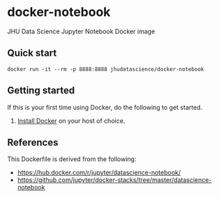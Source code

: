 # docker-notebook
JHU Data Science Jupyter Notebook Docker image

## Quick start

```
docker run -it --rm -p 8888:8888 jhudatascience/docker-notebook
```

## Getting started

If this is your first time using Docker, do the following to get started.

1. [Install Docker](https://docs.docker.com/installation/) on your host of choice.

## References

This Dockerfile is derived from the following:
* https://hub.docker.com/r/jupyter/datascience-notebook/
* https://github.com/jupyter/docker-stacks/tree/master/datascience-notebook

